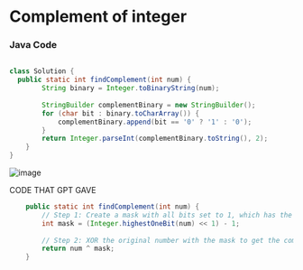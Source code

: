 # Complement of integer


### Java Code

```java

class Solution {
  public static int findComplement(int num) {
        String binary = Integer.toBinaryString(num);
        
        StringBuilder complementBinary = new StringBuilder();
        for (char bit : binary.toCharArray()) {
            complementBinary.append(bit == '0' ? '1' : '0');
        }
        return Integer.parseInt(complementBinary.toString(), 2);
    }
}


```
![image](https://github.com/user-attachments/assets/9c7ab2e1-e885-4ced-84bb-4ebdae744141)

CODE THAT GPT GAVE

```java
    public static int findComplement(int num) {
        // Step 1: Create a mask with all bits set to 1, which has the same number of bits as the original number
        int mask = (Integer.highestOneBit(num) << 1) - 1;
        
        // Step 2: XOR the original number with the mask to get the complement
        return num ^ mask;
    }
```
